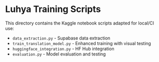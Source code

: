 # Luhya Training Scripts

This directory contains the Kaggle notebook scripts adapted for local/CI use:

- `data_extraction.py` - Supabase data extraction
- `train_translation_model.py` - Enhanced training with visual testing
- `huggingface_integration.py` - HF Hub integration
- `evaluation.py` - Model evaluation and testing
